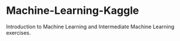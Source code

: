 # Machine-Learning-Kaggle
Introduction to Machine Learning and Intermediate Machine Learning exercises.
